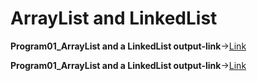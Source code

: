# ArrayList and LinkedList
**Program01_ArrayList and a LinkedList output-link**->[Link]([https://github.com/rashmitha006/Java-Programs-With-Outputs/blob/main/program1.png](https://github.com/rashmitha006/Java-Programs-With-Outputs/blob/main/1_ArrayList%20and%20LinkedList/program1.png))

**Program01_ArrayList and a LinkedList output-link**->[Link]([https://github.com/rashmitha006/Java-Programs-With-Outputs/blob/main/program11.png](https://github.com/rashmitha006/Java-Programs-With-Outputs/blob/main/1_ArrayList%20and%20LinkedList/program11.png))


